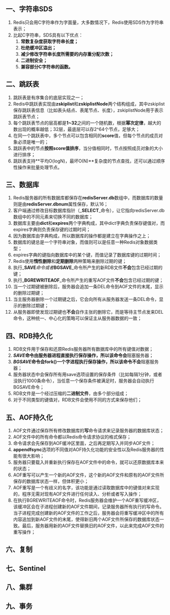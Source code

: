 ## 一、字符串SDS
1. Redis只会用C字符串作为字面量，大多数情况下，Redis使用SDS作为字符串表示；
1. 比起C字符串，SDS具有以下优点：
   1. **常数复杂度获取字符串长度；**
   1. **杜绝缓冲区溢出；**
   1. **减少修改字符串长度所需要的内存重分配次数；**
   1. **二进制安全；**
   1. **兼容部分C字符串的函数。**



## 二、跳跃表

1. 跳跃表是有序集合的底层实现之一；
1. Redis中跳跃表实现由**zskiplist**和**zskiplistNode**两个结构组成，其中zskiplist保存跳跃表信息（比如表头结点、表尾节点、长度），zskiplistNode用于表示跳跃表节点；
1. 每个跳跃表节点的层高都是**1~32**之间的一个随机数，根据**幂次定律**，越大的数出现的概率越低；32层，最底层可以存2^64个节点，足够大；
1. 在同一个跳跃表中，多个节点可以包含相同的**score**值，但每个节点的成员对象必须是唯一的；
1. 跳跃表中的节点**按照score值排序**，当分值相同时，节点按照成员对象的大小进行排序；
1. 跳跃表支持**平均O(logN)，最坏O(N)**复杂度的节点查找，还可以通过顺序性操作来批量处理节点。



## 三、数据库

1. Redis服务器的所有数据库都保存在**redisServer.db**数组中，而数据库的数量则是由**redisServer.dbnum**属性保存，默认16；
1. 客户端通过修改目标数据库指针（_**SELECT**_命令），让它指向redisServer.db数组中的不同元素来切换不同的数据库；
1. 数据库主要由**dict**和**expires**两个字典构成，其中dict字典负责保存键值对，而expires字典则负责保存键的过期时间；
1. 因为数据库由字典构成，所以数据库的操作都是建立在字典操作之上；
1. 数据库的键总是一个字符串对象，而值则可以是任意一种Redis对象数据类型；
1. expires字典的键指向数据库中的某个键，而值记录了数据库键的过期时间；
1. Redis使用**惰性删除**和**定期删除**两种策略来删除过期的键；
1. 执行_**SAVE**_命令或者_**BGSAVE**_命令所产生的新RDB文件**不会**包含已经过期的键；
1. 执行_**BGREWRITEAOF**_命令所产生的重写AOF文件**不会**包含已经过期的键；
1. 当一个过期键被删除后，服务器会追加一条DEL命令到AOF文件的末尾，显示的删除过期键；
1. 当主服务器删除一个过期键之后，它会向所有从服务器发送一条DEL命令，显示的删除过期键；
1. 从服务器即使发现过期键也**不会**自作主张的删除它，而是等待主节点发来DEL命令，这种统一、中心化的策略可以保证主从服务器数据的一致；



## 四、RDB持久化

1. RDB文件用于保存和还原Redis服务器所有数据库中的所有键值对数据；
1. **_SAVE_**命令由服务器进程直接执行保存操作，所以该命令**会**阻塞服务器；
1. **_BGSAVE_**命令会fork()一个字进程执行保存操作，所以该命令**不会**阻塞服务器；
1. 服务器状态中会保存所有用save选项设置的保存条件（比如每隔1分钟，或者没执行1000条命令），当任意一个保存条件被满足时，服务器会自动执行BGSAVE命令；
1. RDB文件是一个经过压缩的**二进制文件**，由多个部分组成；
1. 对于不同类型的键值对，RDB文件会使用不同的方式来保存他们；



## 五、AOF持久化

1. AOF文件通过保存所有修改数据库的**写**命令请求来记录服务器的数据库状态；
1. AOF文件中的所有命令都以Redis命令请求协议的格式保存；
1. 命令请求会先保存到AOF缓冲区里面，之后再定期写入并同步AOF文件；
1. **appendfsync**选项的不同值对AOF持久化功能的安全性以及Redis服务器的性能有很大影响；
1. 服务器只要载入并重新执行保存在AOF文件中的命令，就可以还原数据库本来的状态；
1. AOF重写可以产生一个新的AOF文件，这个新的AOF文件和原有的AOF文件所保存的数据库状态一样，但体积更小；
1. AOF重写是一个有歧义的名字，该功能是通过读取数据库中的键值对来实现的，程序无需对现有AOF文件进行任何读入、分析或者写入操作；
1. 在执行BGREWRITEAOF命令时，Redis服务器会维护一个AOF重写缓冲区，该缓冲区会在子进程创建新的AOF文件期间，记录服务器所有执行的写命令。当子进程完成创建新的AOF文件的工作之后，服务器会将重写缓冲区中的所有内容追加到新AOF文件的末尾，使得新旧两个AOF文件所保存的数据库状态一致。最后，服务器用新的AOF文件替换旧的AOF文件，以此来完成AOF文件的重写操作；



## 六、复制


## 七、Sentinel


## 八、集群


## 九、事务






